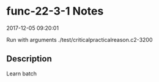 # func-22-3-1 Notes

2017-12-05 09:20:01

Run with arguments ./test/criticalpracticalreason.c2-3200 

## Description

Learn batch
